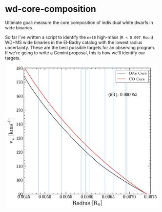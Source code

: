# wd-core-composition

Ultimate goal: measure the core composition of individual white dwarfs in wide binaries.

So far I've written a script to identify the `n=10` high-mass (`R < 0.007 Rsun`) WD+MS wide binaries in the El-Badry catalog with the lowest radius uncertainty. These are the best possible targets for an observing program. If we're going to write a Gemini proposal, this is how we'll identify our targets.

<center><img src = 'objects_on_curve.png' width="500"></center>
